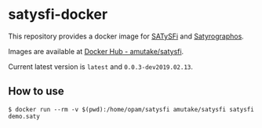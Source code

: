 satysfi-docker
==============

This repository provides a docker image for [SATySFi](https://github.com/gfngfn/SATySFi) and [Satyrographos](https://github.com/na4zagin3/satyrographos).

Images are available at [Docker Hub - amutake/satysfi](https://hub.docker.com/r/amutake/satysfi/).

Current latest version is `latest` and `0.0.3-dev2019.02.13`.

How to use
----------

```
$ docker run --rm -v $(pwd):/home/opam/satysfi amutake/satysfi satysfi demo.saty
```
